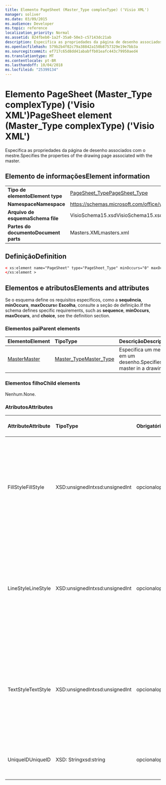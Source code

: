 ```yaml
---
title: Elemento PageSheet (Master_Type complexType) ('Visio XML')
manager: soliver
ms.date: 03/09/2015
ms.audience: Developer
ms.topic: reference
localization_priority: Normal
ms.assetid: 824fbeb0-1a2f-35a0-50e3-c57143dc21ab
description: Especifica as propriedades da página de desenho associados com o mestre.
ms.openlocfilehash: 579b2b4f02c79a38842a150b8757329e19e7bb3a
ms.sourcegitcommit: ef717c65d8dd41ababffb01eafc443c79950aed4
ms.translationtype: MT
ms.contentlocale: pt-BR
ms.lasthandoff: 10/04/2018
ms.locfileid: "25399134"
---
```

# <a name="pagesheet-element-mastertype-complextype-visio-xml"></a><span data-ttu-id="ce88a-103">Elemento PageSheet (Master_Type complexType) ('Visio XML')</span><span class="sxs-lookup"><span data-stu-id="ce88a-103">PageSheet element (Master_Type complexType) ('Visio XML')</span></span>

<span data-ttu-id="ce88a-104">Especifica as propriedades da página de desenho associados com o mestre.</span><span class="sxs-lookup"><span data-stu-id="ce88a-104">Specifies the properties of the drawing page associated with the master.</span></span>
  
## <a name="element-information"></a><span data-ttu-id="ce88a-105">Elemento de informações</span><span class="sxs-lookup"><span data-stu-id="ce88a-105">Element information</span></span>

|||
|:-----|:-----|
|<span data-ttu-id="ce88a-106">**Tipo de elemento**</span><span class="sxs-lookup"><span data-stu-id="ce88a-106">**Element type**</span></span> <br/> |[<span data-ttu-id="ce88a-107">PageSheet_Type</span><span class="sxs-lookup"><span data-stu-id="ce88a-107">PageSheet_Type</span></span>](pagesheet_type-complextypevisio-xml.md) <br/> |
|<span data-ttu-id="ce88a-108">**Namespace**</span><span class="sxs-lookup"><span data-stu-id="ce88a-108">**Namespace**</span></span> <br/> |https://schemas.microsoft.com/office/visio/2012/main  <br/> |
|<span data-ttu-id="ce88a-109">**Arquivo de esquema**</span><span class="sxs-lookup"><span data-stu-id="ce88a-109">**Schema file**</span></span> <br/> |<span data-ttu-id="ce88a-110">VisioSchema15.xsd</span><span class="sxs-lookup"><span data-stu-id="ce88a-110">VisioSchema15.xsd</span></span>  <br/> |
|<span data-ttu-id="ce88a-111">**Partes do documento**</span><span class="sxs-lookup"><span data-stu-id="ce88a-111">**Document parts**</span></span> <br/> |<span data-ttu-id="ce88a-112">Masters.XML</span><span class="sxs-lookup"><span data-stu-id="ce88a-112">masters.xml</span></span>  <br/> |
   
## <a name="definition"></a><span data-ttu-id="ce88a-113">Definição</span><span class="sxs-lookup"><span data-stu-id="ce88a-113">Definition</span></span>

```XML
< xs:element name="PageSheet" type="PageSheet_Type" minOccurs="0" maxOccurs="1" >
</xs:element >
```

## <a name="elements-and-attributes"></a><span data-ttu-id="ce88a-114">Elementos e atributos</span><span class="sxs-lookup"><span data-stu-id="ce88a-114">Elements and attributes</span></span>

<span data-ttu-id="ce88a-115">Se o esquema define os requisitos específicos, como a **sequência**, **minOccurs**, **maxOccurs**e **Escolha**, consulte a seção de definição.</span><span class="sxs-lookup"><span data-stu-id="ce88a-115">If the schema defines specific requirements, such as **sequence**, **minOccurs**, **maxOccurs**, and **choice**, see the definition section.</span></span> 
  
### <a name="parent-elements"></a><span data-ttu-id="ce88a-116">Elementos pai</span><span class="sxs-lookup"><span data-stu-id="ce88a-116">Parent elements</span></span>

|<span data-ttu-id="ce88a-117">**Elemento**</span><span class="sxs-lookup"><span data-stu-id="ce88a-117">**Element**</span></span>|<span data-ttu-id="ce88a-118">**Tipo**</span><span class="sxs-lookup"><span data-stu-id="ce88a-118">**Type**</span></span>|<span data-ttu-id="ce88a-119">**Descrição**</span><span class="sxs-lookup"><span data-stu-id="ce88a-119">**Description**</span></span>|
|:-----|:-----|:-----|
|[<span data-ttu-id="ce88a-120">Master</span><span class="sxs-lookup"><span data-stu-id="ce88a-120">Master</span></span>](master-element-masters_type-complextypevisio-xml.md) <br/> |[<span data-ttu-id="ce88a-121">Master_Type</span><span class="sxs-lookup"><span data-stu-id="ce88a-121">Master_Type</span></span>](master_type-complextypevisio-xml.md) <br/> |<span data-ttu-id="ce88a-122">Especifica um mestre em um desenho.</span><span class="sxs-lookup"><span data-stu-id="ce88a-122">Specifies a master in a drawing.</span></span>  <br/> |
   
### <a name="child-elements"></a><span data-ttu-id="ce88a-123">Elementos filho</span><span class="sxs-lookup"><span data-stu-id="ce88a-123">Child elements</span></span>

<span data-ttu-id="ce88a-124">Nenhum.</span><span class="sxs-lookup"><span data-stu-id="ce88a-124">None.</span></span>
  
### <a name="attributes"></a><span data-ttu-id="ce88a-125">Atributos</span><span class="sxs-lookup"><span data-stu-id="ce88a-125">Attributes</span></span>

|<span data-ttu-id="ce88a-126">**Attribute**</span><span class="sxs-lookup"><span data-stu-id="ce88a-126">**Attribute**</span></span>|<span data-ttu-id="ce88a-127">**Tipo**</span><span class="sxs-lookup"><span data-stu-id="ce88a-127">**Type**</span></span>|<span data-ttu-id="ce88a-128">**Obrigatório**</span><span class="sxs-lookup"><span data-stu-id="ce88a-128">**Required**</span></span>|<span data-ttu-id="ce88a-129">**Descrição**</span><span class="sxs-lookup"><span data-stu-id="ce88a-129">**Description**</span></span>|<span data-ttu-id="ce88a-130">**Valores possíveis**</span><span class="sxs-lookup"><span data-stu-id="ce88a-130">**Possible values**</span></span>|
|:-----|:-----|:-----|:-----|:-----|
|<span data-ttu-id="ce88a-131">FillStyle</span><span class="sxs-lookup"><span data-stu-id="ce88a-131">FillStyle</span></span>  <br/> |<span data-ttu-id="ce88a-132">XSD:unsignedInt</span><span class="sxs-lookup"><span data-stu-id="ce88a-132">xsd:unsignedInt</span></span>  <br/> |<span data-ttu-id="ce88a-133">opcional</span><span class="sxs-lookup"><span data-stu-id="ce88a-133">optional</span></span>  <br/> |<span data-ttu-id="ce88a-134">Especifica a ID da folha de estilos a partir dos quais herdam a formatação de preenchimento.</span><span class="sxs-lookup"><span data-stu-id="ce88a-134">specifies the ID of the style sheet from which to inherit fill formatting.</span></span> <span data-ttu-id="ce88a-135">Ela deve ser o valor do atributo **ID** associado a um **StyleSheet_Type** no desenho.</span><span class="sxs-lookup"><span data-stu-id="ce88a-135">It MUST be the value of the **ID** attribute associated with a **StyleSheet_Type** in the drawing.</span></span>  <br/> |<span data-ttu-id="ce88a-136">Valores do tipo xsd:unsignedInt.</span><span class="sxs-lookup"><span data-stu-id="ce88a-136">Values of the xsd:unsignedInt type.</span></span>  <br/> |
|<span data-ttu-id="ce88a-137">LineStyle</span><span class="sxs-lookup"><span data-stu-id="ce88a-137">LineStyle</span></span>  <br/> |<span data-ttu-id="ce88a-138">XSD:unsignedInt</span><span class="sxs-lookup"><span data-stu-id="ce88a-138">xsd:unsignedInt</span></span>  <br/> |<span data-ttu-id="ce88a-139">opcional</span><span class="sxs-lookup"><span data-stu-id="ce88a-139">optional</span></span>  <br/> |<span data-ttu-id="ce88a-140">Especifica a ID da folha de estilos a partir dos quais herdam a formatação de linha.</span><span class="sxs-lookup"><span data-stu-id="ce88a-140">Specifies the ID of the style sheet from which to inherit line formatting.</span></span> <span data-ttu-id="ce88a-141">Ela deve ser o valor do atributo **ID** associado a um **StyleSheet_Type** no desenho.</span><span class="sxs-lookup"><span data-stu-id="ce88a-141">It MUST be the value of the **ID** attribute associated with a **StyleSheet_Type** in the drawing.</span></span>  <br/> |<span data-ttu-id="ce88a-142">Valores do tipo xsd:unsignedInt.</span><span class="sxs-lookup"><span data-stu-id="ce88a-142">Values of the xsd:unsignedInt type.</span></span>  <br/> |
|<span data-ttu-id="ce88a-143">TextStyle</span><span class="sxs-lookup"><span data-stu-id="ce88a-143">TextStyle</span></span>  <br/> |<span data-ttu-id="ce88a-144">XSD:unsignedInt</span><span class="sxs-lookup"><span data-stu-id="ce88a-144">xsd:unsignedInt</span></span>  <br/> |<span data-ttu-id="ce88a-145">opcional</span><span class="sxs-lookup"><span data-stu-id="ce88a-145">optional</span></span>  <br/> |<span data-ttu-id="ce88a-146">Especifica a ID da folha de estilos a partir dos quais herdam a formatação de texto.</span><span class="sxs-lookup"><span data-stu-id="ce88a-146">Specifies the ID of the style sheet from which to inherit text formatting.</span></span> <span data-ttu-id="ce88a-147">Ela deve ser o valor do atributo **ID** associado a um **StyleSheet_Type** no desenho.</span><span class="sxs-lookup"><span data-stu-id="ce88a-147">It MUST be the value of the **ID** attribute associated with a **StyleSheet_Type** in the drawing.</span></span>  <br/> |<span data-ttu-id="ce88a-148">Valores do tipo xsd:unsignedInt.</span><span class="sxs-lookup"><span data-stu-id="ce88a-148">Values of the xsd:unsignedInt type.</span></span>  <br/> |
|<span data-ttu-id="ce88a-149">UniqueID</span><span class="sxs-lookup"><span data-stu-id="ce88a-149">UniqueID</span></span>  <br/> |<span data-ttu-id="ce88a-150">XSD: String</span><span class="sxs-lookup"><span data-stu-id="ce88a-150">xsd:string</span></span>  <br/> |<span data-ttu-id="ce88a-151">opcional</span><span class="sxs-lookup"><span data-stu-id="ce88a-151">optional</span></span>  <br/> |<span data-ttu-id="ce88a-152">A ID exclusiva do elemento dentro de seu elemento pai.</span><span class="sxs-lookup"><span data-stu-id="ce88a-152">The unique ID of the element within its parent element.</span></span>  <br/> |<span data-ttu-id="ce88a-153">Valores do tipo xsd: String.</span><span class="sxs-lookup"><span data-stu-id="ce88a-153">Values of the xsd:string type.</span></span>  <br/> |
   

